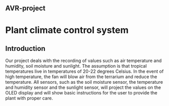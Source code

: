 ## AVR-project
# Plant climate control system 

## Introduction
Our project deals with the recording of values such as air temperature and humidity, soil moisture and sunlight. The assumption is that tropical temperatures live in temperatures of 20-22 degrees Celsius. In the event of high temperature, the fan will blow air from the terrarium and reduce the temperature. All sensors, such as the soil moisture sensor, the temperature and humidity sensor and the sunlight sensor, will project the values on the OLED display and will show basic instructions for the user to provide the plant with proper care.
